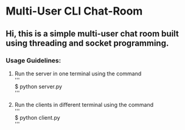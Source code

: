 # Multi-User CLI Chat-Room
Hi, this is a simple multi-user chat room built using threading and socket programming.
---
### Usage Guidelines:
1. Run the server in one terminal using the command   
'''   
$ python server.py   
'''   
 
2. Run the clients in different terminal using the command   
'''   
$ python client.py   
'''   
